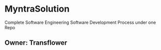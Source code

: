 # MyntraSolution
Complete Software Engineering Software Development Process  under one Repo


## Owner: Transflower
